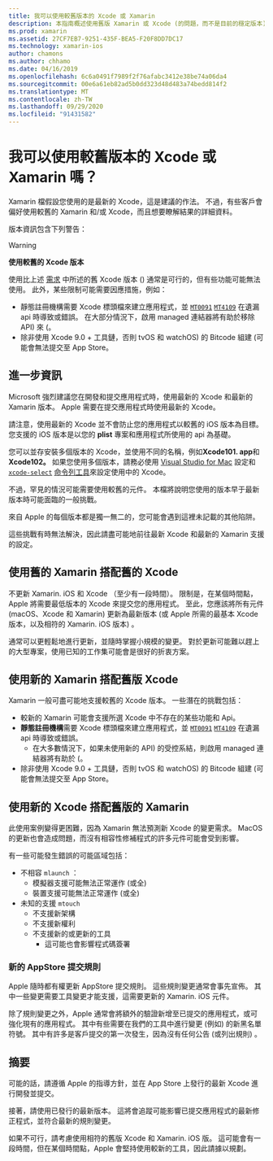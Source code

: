 ```yaml
---
title: 我可以使用較舊版本的 Xcode 或 Xamarin
description: 本指南概述使用舊版 Xamarin 或 Xcode (的問題，而不是目前的穩定版本) 。
ms.prod: xamarin
ms.assetid: 27CF7EB7-9251-435F-BEA5-F20F8DD7DC17
ms.technology: xamarin-ios
author: chamons
ms.author: chhamo
ms.date: 04/16/2019
ms.openlocfilehash: 6c6a0491f7989f2f76afabc3412e38be74a06da4
ms.sourcegitcommit: 00e6a61eb82ad5b0dd323d48d483a74bedd814f2
ms.translationtype: MT
ms.contentlocale: zh-TW
ms.lasthandoff: 09/29/2020
ms.locfileid: "91431582"
---
```

# <a name="can-i-use-an-older-version-of-xcode-or-xamarinios"></a>我可以使用較舊版本的 Xcode 或 Xamarin 嗎？

Xamarin 檔假設您使用的是最新的 Xcode，這是建議的作法。 不過，有些客戶會偏好使用較舊的 Xamarin 和/或 Xcode，而且想要瞭解結果的詳細資料。

版本資訊包含下列警告：

> [!WARNING]
> **使用較舊的 Xcode 版本**
>
> 使用比上述 [需求](/xamarin/ios/release-notes/12/12.8#requirements) 中所述的舊 Xcode 版本 () 通常是可行的，但有些功能可能無法使用。 此外，某些限制可能需要因應措施，例如：
>
> - 靜態註冊機構需要 Xcode 標頭檔來建立應用程式，並 [`MT0091`](../mtouch-errors.md#MT0091) [`MT4109`](../mtouch-errors.md#MT4109) 在遺漏 api 時導致或錯誤。 在大部分情況下，啟用 managed 連結器將有助於移除 API) 來 (。
> - 除非使用 Xcode 9.0 + 工具鏈，否則 tvOS 和 watchOS) 的 Bitcode 組建 (可能會無法提交至 App Store。

## <a name="further-information"></a>進一步資訊

Microsoft 強烈建議您在開發和提交應用程式時，使用最新的 Xcode 和最新的 Xamarin 版本。 Apple 需要在提交應用程式時使用最新的 Xcode。

請注意，使用最新的 Xcode 並不會防止您的應用程式以較舊的 iOS 版本為目標。 您支援的 iOS 版本是以您的 **plist** 專案和應用程式所使用的 api 為基礎。

您可以並存安裝多個版本的 Xcode，並使用不同的名稱，例如**Xcode101. app**和**Xcode102。** 如果您使用多個版本，請務必使用 [Visual Studio for Mac](~/ios/troubleshooting/questions/ios-sdk.md) 設定和 [`xcode-select`](https://developer.apple.com/library/archive/technotes/tn2339/_index.html#//apple_ref/doc/uid/DTS40014588-CH1-HOW_DO_I_SELECT_THE_DEFAULT_VERSION_OF_XCODE_TO_USE_FOR_MY_COMMAND_LINE_TOOLS_) [命令列工具](https://developer.apple.com/library/archive/technotes/tn2339/_index.html#//apple_ref/doc/uid/DTS40014588-CH1-HOW_DO_I_SELECT_THE_DEFAULT_VERSION_OF_XCODE_TO_USE_FOR_MY_COMMAND_LINE_TOOLS_)來設定使用中的 Xcode。

不過，罕見的情況可能需要使用較舊的元件。 本檔將說明您使用的版本早于最新版本時可能面臨的一般挑戰。

來自 Apple 的每個版本都是獨一無二的，您可能會遇到這裡未記載的其他陷阱。

這些挑戰有時無法解決，因此請盡可能地前往最新 Xcode 和最新的 Xamarin 支援的設定。

## <a name="use-of-an-old-xamarinios-with-an-old-xcode"></a>使用舊的 Xamarin 搭配舊的 Xcode

不更新 Xamarin. iOS 和 Xcode （至少有一段時間）。 限制是，在某個時間點，Apple 將需要最低版本的 Xcode 來提交您的應用程式。 至此，您應該將所有元件 (macOS、Xcode 和 Xamarin) 更新為最新版本 (或 Apple 所需的最基本 Xcode 版本，以及相符的 Xamarin. iOS 版本) 。

通常可以更輕鬆地進行更新，並隨時掌握小規模的變更。 對於更新可能難以趕上的大型專案，使用已知的工作集可能會是很好的折衷方案。

## <a name="use-of-new-xamarinios-with-older-xcode"></a>使用新的 Xamarin 搭配舊版 Xcode

Xamarin 一般可盡可能地支援較舊的 Xcode 版本。 一些潛在的挑戰包括：

- 較新的 Xamarin 可能會支援所選 Xcode 中不存在的某些功能和 Api。 
- **靜態註冊機構**需要 Xcode 標頭檔來建立應用程式，並 [`MT0091`](~/ios/troubleshooting/mtouch-errors.md#MT0091) [`MT4109`](~/ios/troubleshooting/mtouch-errors.md#MT4109) 在遺漏 api 時導致或錯誤。
  - 在大多數情況下，如果未使用新的 API) 的受控系結，則啟用 managed 連結器將有助於 (。
- 除非使用 Xcode 9.0 + 工具鏈，否則 tvOS 和 watchOS) 的 Bitcode 組建 (可能會無法提交至 App Store。

## <a name="use-of-new-xcode-with-older-xamarinios"></a>使用新的 Xcode 搭配舊版的 Xamarin

此使用案例變得更困難，因為 Xamarin 無法預測新 Xcode 的變更需求。 MacOS 的更新也會造成問題，而沒有相容性修補程式的許多元件可能會受到影響。 

有一些可能發生錯誤的可能區域包括：

- 不相容 `mlaunch` ：
  - 模擬器支援可能無法正常運作 (或全) 
  - 裝置支援可能無法正常運作 (或全) 
- 未知的支援 `mtouch` 
  - 不支援新架構
  - 不支援新權利
  - 不支援新的或更新的工具
    - 這可能也會影響程式碼簽署

### <a name="new-appstore-submission-rules"></a>新的 AppStore 提交規則

Apple 隨時都有權更新 AppStore 提交規則。 這些規則變更通常會事先宣佈。 其中一些變更需要工具變更才能支援，這需要更新的 Xamarin. iOS 元件。

除了規則變更之外，Apple 通常會將額外的驗證新增至已提交的應用程式，或可強化現有的應用程式。 其中有些需要在我們的工具中進行變更 (例如) 的新黑名單符號。 其中有許多是客戶提交的第一次發生，因為沒有任何公告 (或列出規則) 。

## <a name="summary"></a>摘要

可能的話，請遵循 Apple 的指導方針，並在 App Store 上發行的最新 Xcode 進行開發並提交。

接著，請使用已發行的最新版本。 這將會追蹤可能影響已提交應用程式的最新修正程式，並符合最新的規則變更。

如果不可行，請考慮使用相符的舊版 Xcode 和 Xamarin. iOS 版。 這可能會有一段時間，但在某個時間點，Apple 會堅持使用較新的工具，因此請據以規劃。